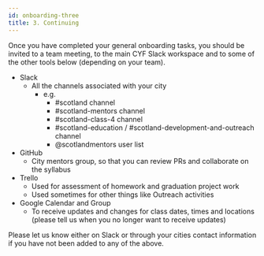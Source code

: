 ```yaml
---
id: onboarding-three
title: 3. Continuing
---
```


Once you have completed your general onboarding tasks, you should be invited to a team meeting, to the main CYF Slack workspace and to some of the other tools below (depending on your team).

- Slack
  - All the channels associated with your city
    - e.g.
      - \#scotland channel
      - \#scotland-mentors channel
      - \#scotland-class-4 channel
      - \#scotland-education / \#scotland-development-and-outreach channel
      - @scotlandmentors user list
- GitHub
  - City mentors group, so that you can review PRs and collaborate on the syllabus
- Trello
  - Used for assessment of homework and graduation project work 
  - Used sometimes for other things like Outreach activities
- Google Calendar and Group
  - To receive updates and changes for class dates, times and locations (please tell us when you no longer want to receive updates)
  
Please let us know either on Slack or through your cities contact information if you have not been added to any of the above.

